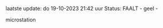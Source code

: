 laatste update: 
do 19-10-2023 21:42   uur 
Status: FAALT - geel - 
<div class="service Y">microstation</div>
